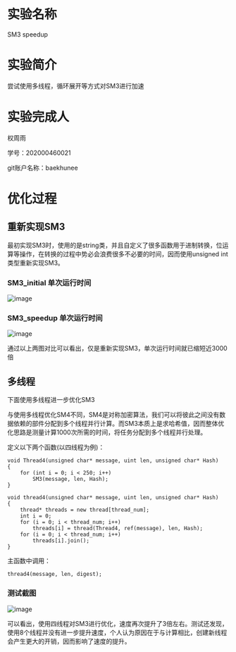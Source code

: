 # 实验名称
SM3 speedup

# 实验简介
尝试使用多线程，循环展开等方式对SM3进行加速

# 实验完成人
权周雨 

学号：202000460021 

git账户名称：baekhunee

# 优化过程

## 重新实现SM3

最初实现SM3时，使用的是string类，并且自定义了很多函数用于进制转换，位运算等操作，在转换的过程中势必会浪费很多不必要的时间，因而使用unsigned int类型重新实现SM3。

### SM3_initial 单次运行时间
![image](https://user-images.githubusercontent.com/105578152/181023240-99a62f9d-b2fe-4a74-a2d2-341f1c6d7518.png)

### SM3_speedup 单次运行时间
![image](https://user-images.githubusercontent.com/105578152/181023681-adc84fa9-b477-43eb-8414-94c2a9286db1.png)

通过以上两图对比可以看出，仅是重新实现SM3，单次运行时间就已缩短近3000倍

## 多线程

下面使用多线程进一步优化SM3

与使用多线程优化SM4不同，SM4是对称加密算法，我们可以将彼此之间没有数据依赖的部件分配到多个线程并行计算。而SM3本质上是求哈希值，因而整体优化思路是测量计算1000次所需的时间，将任务分配到多个线程并行处理。

定义以下两个函数(以四线程为例)：
```
void Thread4(unsigned char* message, uint len, unsigned char* Hash)
{
	for (int i = 0; i < 250; i++)
		SM3(message, len, Hash);
}

void thread4(unsigned char* message, uint len, unsigned char* Hash)
{
	thread* threads = new thread[thread_num];
	int i = 0;
	for (i = 0; i < thread_num; i++)
		threads[i] = thread(Thread4, ref(message), len, Hash);
	for (i = 0; i < thread_num; i++)
		threads[i].join();
}
```

主函数中调用：
```
thread4(message, len, digest);
```

### 测试截图

![image](https://user-images.githubusercontent.com/105578152/181026368-e5ec5f1b-f90d-4e16-82ad-8c8546652263.png)

可以看出，使用四线程对SM3进行优化，速度再次提升了3倍左右。测试还发现，使用8个线程并没有进一步提升速度，个人认为原因在于与计算相比，创建新线程会产生更大的开销，因而影响了速度的提升。

